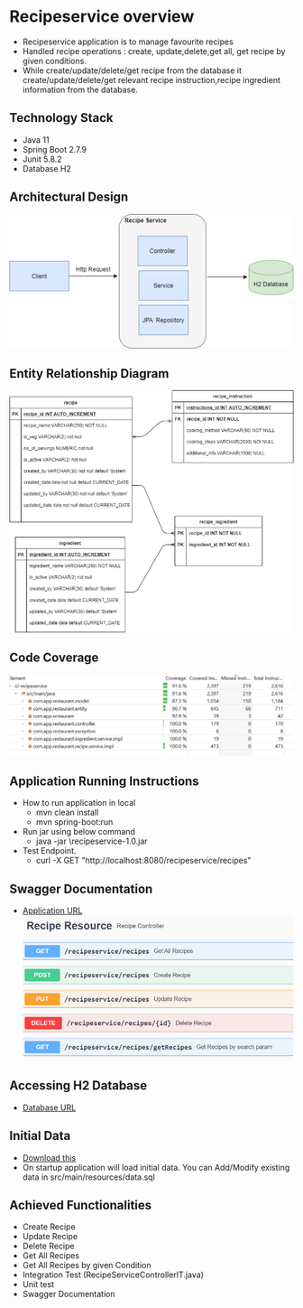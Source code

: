 # Recipeservice overview
- Recipeservice application is to manage favourite recipes
- Handled recipe operations : create, update,delete,get all, get recipe by given conditions.
- While create/update/delete/get recipe from the database it create/update/delete/get relevant recipe instruction,recipe ingredient information from the database.


## Technology Stack
- Java 11
- Spring Boot 2.7.9
- Junit 5.8.2
- Database H2

## Architectural Design
![Architectural Design](images/RecipeServiceArchDiagram.png)

## Entity Relationship Diagram
![Code Coverage](images/RecipeServiceERD.png)

## Code Coverage
![Entity Relationship Diagram](images/RecipeServiceCodeCoverage.png)

## Application Running Instructions
 
  - How to run application in local
    - mvn clean install
    - mvn spring-boot:run
  - Run jar using below command
  	- java -jar <jar-location>\recipeservice-1.0.jar
  - Test Endpoint.
  	- curl -X GET "http://localhost:8080/recipeservice/recipes"
  	
## Swagger Documentation
 - [Application URL](http://localhost:8080/recipeservice/swagger-ui/)
![Resource](images/RecipeServiceResource.png)

## Accessing H2 Database
 - [Database URL](http://localhost:8080/recipeservice/h2)


## Initial Data
 - [Download this](files/InitialData.xlsx)
 - On startup application will load initial data. You can Add/Modify existing data in src/main/resources/data.sql
 
## Achieved Functionalities
   - Create Recipe
   - Update Recipe
   - Delete Recipe
   - Get All Recipes
   - Get All Recipes by given Condition
   - Integration Test (RecipeServiceControllerIT.java)
   - Unit test 
   - Swagger Documentation
   